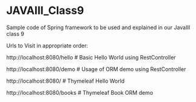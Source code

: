 # JAVAIII_Class9
Sample code of Spring framework to be used and explained in our JavaIII class 9

Urls to Visit in appropriate order:

http://localhost:8080/hello    # Basic Hello World using RestController

http://localhost:8080/demo     # Usage of ORM demo using RestController

http://localhost:8080/         # Thymeleaf Hello World

http://localhost:8080/books    # Thymeleaf Book ORM demo

